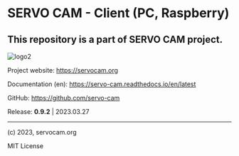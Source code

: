 # SERVO CAM - Client (PC, Raspberry)

## This repository is a part of SERVO CAM project.

![logo2](https://user-images.githubusercontent.com/129175238/228258366-c533475f-4e44-4717-a9ee-2ba5df2818e1.png)

Project website: https://servocam.org

Documentation (en): https://servo-cam.readthedocs.io/en/latest

GitHub: https://github.com/servo-cam

Release: **0.9.2** | 2023.03.27

------
(c) 2023, servocam.org

MIT License